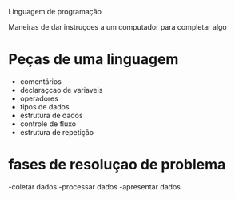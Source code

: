 Linguagem de programação

  Maneiras de dar instruçoes a um computador para completar algo

# Peças de uma linguagem
- comentários
- declaraçcao de variaveis
- operadores
- tipos de dados
- estrutura de dados
- controle de fluxo
- estrutura de repetição

# fases de resoluçao de problema
-coletar dados
-processar dados
-apresentar dados